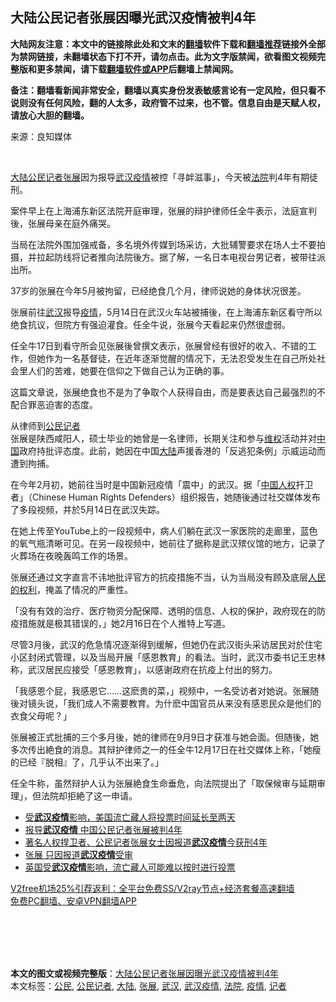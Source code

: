  <h2>大陆公民记者张展因曝光武汉疫情被判4年</h2> <p class="notice"><b>大陆网友注意：本文中的链接除此处和文末的<a href="https://github.com/bannedbook/fanqiang" >翻墙</a>软件下载和<a href="https://github.com/killgcd/justmysocks/blob/master/README.md">翻墙推荐</a>链接外全部为禁网链接，未翻墙状态下打不开，请勿点击。此为文字版禁闻，欲看图文视频完整版和更多禁闻，请下载<a href="https://github.com/bannedbook/fanqiang">翻墙软件或APP</a>后翻墙上禁闻网。</p><p>备注：翻墙看新闻非常安全，翻墙以真实身份发表敏感言论有一定风险，但只看不说则没有任何风险，翻的人太多，政府管不过来，也不管。信息自由是天赋人权，请放心大胆的翻墙。</b></p>  <div class="entry"> <p>来源：良知媒体</p> <p></br></p> <p><span class='wp_keywordlink_affiliate'><a href="https://www.bannedbook.org/" title="大陆" target="_blank">大陆</a></span><a href="https://www.bannedbook.org/bnews/tag/%e5%85%ac%e6%b0%91/" class="st_tag internal_tag" rel="tag" title="标签 公民 下的日志">公民</a><a href="https://www.bannedbook.org/bnews/tag/%E8%AE%B0%E8%80%85/" class="st_tag internal_tag" rel="tag" title="标签 记者 下的日志">记者</a><a href="https://www.bannedbook.org/bnews/tag/%e5%bc%a0%e5%b1%95/" class="st_tag internal_tag" rel="tag" title="标签 张展 下的日志">张展</a>因为报导<a href="https://www.bannedbook.org/bnews/tag/%e6%ad%a6%e6%b1%89%e7%96%ab%e6%83%85/" class="st_tag internal_tag" rel="tag" title="标签 武汉疫情 下的日志">武汉疫情</a>被控「寻衅滋事」，今天被<a href="https://www.bannedbook.org/bnews/tag/%e6%b3%95%e9%99%a2/" class="st_tag internal_tag" rel="tag" title="标签 法院 下的日志">法院</a>判4年有期徒刑。</p> <p>案件早上在上海浦东新区法院开庭审理，张展的辩护律师任全牛表示，法庭宣判後，张展母亲在庭外痛哭。</p>  <p>当局在法院外围加强戒备，多名境外传媒到场采访，大批辅警要求在场人士不要拍摄，并拉起防线将记者推向法院後方。据了解，一名日本电视台男记者，被带往派出所。</p> <p>37岁的张展在今年5月被拘留，已经绝食几个月，律师说她的身体状况很差。</p> <p>张展前往<a href="https://www.bannedbook.org/bnews/tag/%e6%ad%a6%e6%b1%89/" class="st_tag internal_tag" rel="tag" title="标签 武汉 下的日志">武汉</a>报导<a href="https://www.bannedbook.org/bnews/tag/%E7%96%AB%E6%83%85/" class="st_tag internal_tag" rel="tag" title="标签 疫情 下的日志">疫情</a>，5月14日在武汉火车站被捕後，在上海浦东新区看守所以绝食抗议，但院方有强迫灌食。任全牛说，张展今天看起来仍然很虚弱。</p> <p>任全牛17日到看守所会见张展後曾撰文表示，张展曾经有很好的收入、不错的工作，但她作为一名基督徒，在近年逐渐觉醒的情况下，无法忍受发生在自己所处社会里人们的苦难，她要在信仰之下做自己认为正确的事。</p>  <p>这篇文章说，张展绝食也不是为了争取个人获得自由，而是要表达自己最强烈的不配合罪恶迫害的态度。</p> <p>从律师到<a href="https://www.bannedbook.org/bnews/tag/%E5%85%AC%E6%B0%91%E8%AE%B0%E8%80%85/" class="st_tag internal_tag" rel="tag" title="标签 公民记者 下的日志">公民记者</a><br />张展是陕西咸阳人，硕士毕业的她曾是一名律师，长期关注和参与<span class='wp_keywordlink_affiliate'><a href="https://www.bannedbook.org/bnews/weiquan/" title="维权" target="_blank">维权</a></span>活动并对<span class='wp_keywordlink_affiliate'><a href="https://www.bannedbook.org/" title="中国" target="_blank">中国</a></span>政府持批评态度。此前，她因在中国<a href="https://www.bannedbook.org/bnews/tag/%e5%a4%a7%e9%99%86/" class="st_tag internal_tag" rel="tag" title="标签 大陆 下的日志">大陆</a>声援香港的「反逃犯条例」示威运动而遭到拘捕。</p> <p>在今年2月初，她前往当时是中国新冠疫情「震中」的武汉。据「<span class='wp_keywordlink'><a href="https://www.bannedbook.org/forum20/" title="中国人权论坛" target="_blank">中国人权</a></span>扞卫者」（Chinese Human Rights Defenders）组织报告，她随後通过社交媒体发布了多段视频，并於5月14日在武汉失踪。</p> <p>在她上传至YouTube上的一段视频中，病人们躺在武汉一家医院的走廊里，蓝色的氧气瓶清晰可见。在另一段视频中，她前往了据称是武汉殡仪馆的地方，记录了火葬场在夜晚轰鸣工作的场景。</p>  <p>张展还通过文字直言不讳地批评官方的抗疫措施不当，认为当局没有顾及底层<span class='wp_keywordlink'><a href="https://www.bannedbook.org/forum2/topic799.html" title="《人民的权利──个人自由与权利法案》" target="_blank">人民的权利</a></span>，掩盖了情况的严重性。</p> <p>「没有有效的治疗、医疗物资分配保障、透明的信息、人权的保护，政府现在的防疫措施就是极其错误的，」她2月16日在个人推特上写道。</p> <p>尽管3月後，武汉的危急情况逐渐得到缓解，但她仍在武汉街头采访居民对於住宅小区封闭式管理，以及当局开展「感恩教育」的看法。当时，武汉市委书记王忠林称，武汉居民应接受「感恩教育」，以感谢政府在抗疫上付出的努力。</p> <p>「我感恩个屁，我感恩它……这麽贵的菜，」视频中，一名受访者对她说。张展随後对镜头说，「我们成人不需要教育。为什麽中国官员从来没有感恩民众是他们的衣食父母呢？」</p>  <p>张展被正式批捕的三个多月後，她的律师在9月9日才获准与她会面。但随後，她多次传出絶食的消息。其辩护律师之一的任全牛12月17日在社交媒体上称，「她瘦的已经『脱相』了，几乎认不出来了。」</p> <p>任全牛称，虽然辩护人认为张展絶食生命垂危，向法院提出了「取保候审与延期审理」，但法院却拒絶了这一申请。</p> <ul class='op-related-articles' title='相关阅读'> <li><a href='https://www.bannedbook.org/bnews/renquan/xizang/20201228/1456539.html' target='_blank'>受<b>武汉疫情</b>影响，美国流亡藏人将投票时间延长至两天</a></li> <li><a href='https://www.bannedbook.org/bnews/cbnews/20201228/1456487.html' target='_blank'>报导<b>武汉疫情</b> 中国公民记者张展被判4年</a></li> <li><a href='https://www.bannedbook.org/bnews/weiquan/20201228/1456485.html' target='_blank'>著名人权捍卫者&#12289;公民记者张展女士因报道<b>武汉疫情</b>今获刑4年</a></li> <li><a href='https://www.bannedbook.org/bnews/baitai/20201228/1456338.html' target='_blank'>张展 只因报道<b>武汉疫情</b>受审</a></li> <li><a href='https://www.bannedbook.org/bnews/renquan/xizang/20201224/1454232.html' target='_blank'>英国受<b>武汉疫情</b>影响，流亡藏人可能难以按时进行投票</a></li> </ul> <p class="texttj"> <a href="https://github.com/bannedbook/fanqiang/wiki/V2ray%E6%9C%BA%E5%9C%BA" target="_blank">V2free机场25%引荐返利：全平台免费SS/V2ray节点+经济套餐高速翻墙</a><br/> <a href="https://github.com/bannedbook/fanqiang/wiki/%E7%A6%81%E9%97%BB%E7%BD%91%E5%AE%89%E5%8D%93%E7%BF%BB%E5%A2%99%E6%96%B0%E9%97%BBAPP" target="_blank">免费PC翻墙、安卓VPN翻墙APP</a></p><p></br></br><br /> </br></p><a name='sharetosocial'></a>       <div><b>本文的图文或视频完整版</b>：<a href='https://www.bannedbook.org/bnews/cbnews/20201228/1456603.html'>大陆公民记者张展因曝光武汉疫情被判4年</a></div>  </div><!--END ENTRY--> <div class="postfooter"> <div>本文标签：<a href="https://www.bannedbook.org/bnews/tag/%e5%85%ac%e6%b0%91/" rel="tag">公民</a>, <a href="https://www.bannedbook.org/bnews/tag/%E5%85%AC%E6%B0%91%E8%AE%B0%E8%80%85/" rel="tag">公民记者</a>, <a href="https://www.bannedbook.org/bnews/tag/%e5%a4%a7%e9%99%86/" rel="tag">大陆</a>, <a href="https://www.bannedbook.org/bnews/tag/%e5%bc%a0%e5%b1%95/" rel="tag">张展</a>, <a href="https://www.bannedbook.org/bnews/tag/%e6%ad%a6%e6%b1%89/" rel="tag">武汉</a>, <a href="https://www.bannedbook.org/bnews/tag/%e6%ad%a6%e6%b1%89%e7%96%ab%e6%83%85/" rel="tag">武汉疫情</a>, <a href="https://www.bannedbook.org/bnews/tag/%e6%b3%95%e9%99%a2/" rel="tag">法院</a>, <a href="https://www.bannedbook.org/bnews/tag/%E7%96%AB%E6%83%85/" rel="tag">疫情</a>, <a href="https://www.bannedbook.org/bnews/tag/%E8%AE%B0%E8%80%85/" rel="tag">记者</a></div>  </div><!--END POSTFOOTER--> 